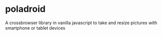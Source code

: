 # poladroid
A crossbrowser library in vanilla javascript to take and resize pictures with smartphone or tablet devices
